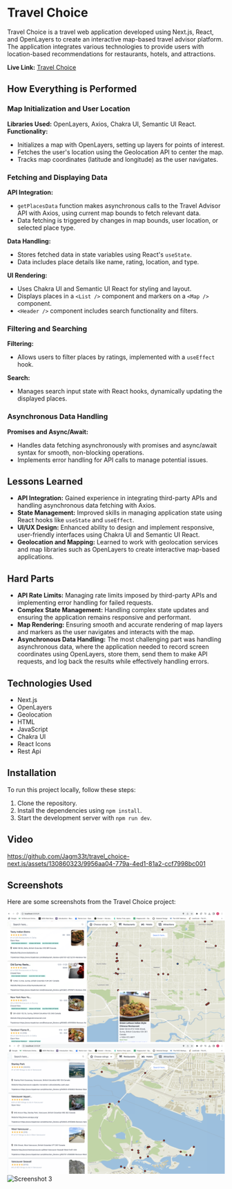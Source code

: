 # **Travel Choice**

Travel Choice is a travel web application developed using Next.js, React, and OpenLayers to create an interactive map-based travel advisor platform. The application integrates various technologies to provide users with location-based recommendations for restaurants, hotels, and attractions.

**Live Link:** [Travel Choice](https://travelchoice.netlify.app/)

## **How Everything is Performed**

### **Map Initialization and User Location**
**Libraries Used:** OpenLayers, Axios, Chakra UI, Semantic UI React.  
**Functionality:**
- Initializes a map with OpenLayers, setting up layers for points of interest.
- Fetches the user's location using the Geolocation API to center the map.
- Tracks map coordinates (latitude and longitude) as the user navigates.

### **Fetching and Displaying Data**
**API Integration:**
- `getPlacesData` function makes asynchronous calls to the Travel Advisor API with Axios, using current map bounds to fetch relevant data.
- Data fetching is triggered by changes in map bounds, user location, or selected place type.

**Data Handling:**
- Stores fetched data in state variables using React's `useState`.
- Data includes place details like name, rating, location, and type.

**UI Rendering:**
- Uses Chakra UI and Semantic UI React for styling and layout.
- Displays places in a `<List />` component and markers on a `<Map />` component.
- `<Header />` component includes search functionality and filters.

### **Filtering and Searching**
**Filtering:**
- Allows users to filter places by ratings, implemented with a `useEffect` hook.

**Search:**
- Manages search input state with React hooks, dynamically updating the displayed places.

### **Asynchronous Data Handling**
**Promises and Async/Await:**
- Handles data fetching asynchronously with promises and async/await syntax for smooth, non-blocking operations.
- Implements error handling for API calls to manage potential issues.

## **Lessons Learned**
- **API Integration:** Gained experience in integrating third-party APIs and handling asynchronous data fetching with Axios.
- **State Management:** Improved skills in managing application state using React hooks like `useState` and `useEffect`.
- **UI/UX Design:** Enhanced ability to design and implement responsive, user-friendly interfaces using Chakra UI and Semantic UI React.
- **Geolocation and Mapping:** Learned to work with geolocation services and map libraries such as OpenLayers to create interactive map-based applications.

## **Hard Parts**
- **API Rate Limits:** Managing rate limits imposed by third-party APIs and implementing error handling for failed requests.
- **Complex State Management:** Handling complex state updates and ensuring the application remains responsive and performant.
- **Map Rendering:** Ensuring smooth and accurate rendering of map layers and markers as the user navigates and interacts with the map.
- **Asynchronous Data Handling:** The most challenging part was handling asynchronous data, where the application needed to record screen coordinates using OpenLayers, store them, send them to make API requests, and log back the results while effectively handling errors.


## Technologies Used

- Next.js
- OpenLayers
- Geolocation
- HTML
- JavaScript
- Chakra UI
- React Icons
- Rest Api

## Installation

To run this project locally, follow these steps:

1. Clone the repository.
2. Install the dependencies using `npm install`.
3. Start the development server with `npm run dev`.

## Video


https://github.com/Jagm33t/travel_choice-next.js/assets/130860323/9956aa04-779a-4ed1-81a2-ccf7998bc001




## Screenshots

Here are some screenshots from the Travel Choice project:

![Screenshot 1](/public/res.png)
![Screenshot 2](/public/attrac.png)
![Screenshot 3](/public/hotels.png)

